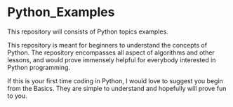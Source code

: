 # Python_Examples

This repository will consists of Python topics examples.

This repository is meant for beginners to understand the concepts of Python. The repository  encompasses all aspect of algorithms and other lessons, and would prove immensely helpful for everybody interested in Python programming.

If this is your first time coding in Python, I would love to suggest you begin from the Basics. They are simple to understand and hopefully will prove fun to you.
